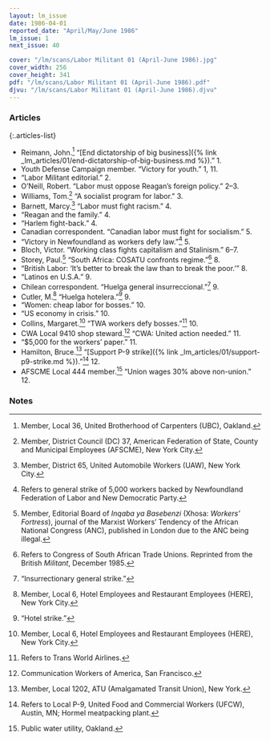```yaml
---
layout: lm_issue
date: 1986-04-01
reported_date: "April/May/June 1986"
lm_issue: 1
next_issue: 40

cover: "/lm/scans/Labor Militant 01 (April-June 1986).jpg"
cover_width: 256
cover_height: 341
pdf: "/lm/scans/Labor Militant 01 (April-June 1986).pdf"
djvu: "/lm/scans/Labor Militant 01 (April-June 1986).djvu"
---
```


### Articles

{:.articles-list}
* Reimann, John.[^14] “[End dictatorship of big business]({% link _lm_articles/01/end-dictatorship-of-big-business.md %}).” 1.
* Youth Defense Campaign member. “Victory for youth.” 1, 11.
* “Labor Militant editorial.” 2.
* O’Neill, Robert. “Labor must oppose Reagan’s foreign policy.” 2–3.
* Williams, Tom.[^1] “A socialist program for labor.” 3.
* Barnett, Marcy.[^2] “Labor must fight racism.” 4.
* “Reagan and the family.” 4.
* “Harlem fight-back.” 4.
* Canadian correspondent. “Canadian labor must fight for socialism.” 5.
* “Victory in Newfoundland as workers defy law.”[^3] 5.
* Bloch, Victor. “Working class fights capitalism and Stalinism.” 6–7.
* Storey, Paul.[^4] “South Africa: <abbr>COSATU</abbr> confronts regime.”[^5] 8.
* “British Labor: ‘It’s better to break the law than to break the poor.’” 8.
* “Latinos en U.S.A.” 9.
* Chilean correspondent. <span lang="es">“Huelga general insurreccional.”</span>[^6] 9.
* Cutler, M.[^7] <span lang="es">“Huelga hotelera.”</span>[^8] 9.
* “Women: cheap labor for bosses.” 10.
* “US economy in crisis.” 10.
* Collins, Margaret.[^7] “<abbr>TWA</abbr> workers defy bosses.”[^9] 10.
* <abbr>CWA</abbr> Local 9410 shop steward.[^10] “<abbr>CWA</abbr>: United action needed.” 11.
* “$5,000 for the workers’ paper.” 11.
* Hamilton, Bruce.[^11] “[Support P-9 strike]({% link _lm_articles/01/support-p9-strike.md %}).”[^12] 12.
* <abbr>AFSCME</abbr> Local 444 member.[^13] “Union wages 30% above non-union.” 12.

### Notes

[^1]: Member, District Council (DC) 37, American Federation of State, County and Municipal Employees (<abbr>AFSCME</abbr>), New York City.
[^2]: Member, District 65, United Automobile Workers (<abbr>UAW</abbr>), New York City.
[^3]: Refers to general strike of 5,000 workers backed by Newfoundland Federation of Labor and New Democratic Party.
[^4]: Member, Editorial Board of <cite lang="xh">Inqaba ya Basebenzi</cite> (Xhosa: <cite>Workers’ Fortress</cite>), journal of the Marxist Workers’ Tendency of the African National Congress (<abbr>ANC</abbr>), published in London due to the <abbr>ANC</abbr> being illegal.
[^5]: Refers to Congress of South African Trade Unions. Reprinted from the British <cite>Militant</cite>, December 1985.
[^6]: “Insurrectionary general strike.”
[^7]: Member, Local 6, Hotel Employees and Restaurant Employees (<abbr>HERE</abbr>), New York City.
[^8]: “Hotel strike.”
[^9]: Refers to Trans World Airlines.
[^10]: Communication Workers of America, San Francisco.
[^11]: Member, Local 1202, <abbr>ATU</abbr> (Amalgamated Transit Union), New York.
[^12]: Refers to Local P-9, United Food and Commercial Workers (<abbr>UFCW</abbr>), Austin, MN; Hormel meatpacking plant.
[^13]: Public water utility, Oakland. 
[^14]: Member, Local 36, United Brotherhood of Carpenters (<abbr>UBC</abbr>), Oakland.